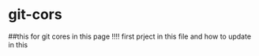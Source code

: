 # git-cors
##this for git cores in this page !!!!
first prject in this file and how to update in this 
